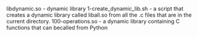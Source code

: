 libdynamic.so - dynamic library
1-create_dynamic_lib.sh - a script that creates a dynamic library called liball.so from all the .c files that are in the current directory.
100-operations.so - a dynamic library containing C functions that can becalled from Python
